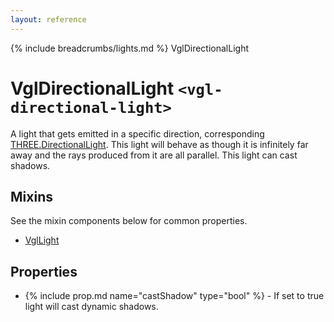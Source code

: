 ```yaml
---
layout: reference
---
```

{% include breadcrumbs/lights.md %} VglDirectionalLight
# VglDirectionalLight `<vgl-directional-light>`
A light that gets emitted in a specific direction, corresponding [THREE.DirectionalLight](https://threejs.org/docs/index.html#api/lights/DirectionalLight). This light will behave as though it is infinitely far away and the rays produced from it are all parallel. This light can cast shadows.
## Mixins
See the mixin components below for common properties.
* [VglLight](vgl-light)

## Properties
* {% include prop.md name="castShadow" type="bool" %} - If set to true light will cast dynamic shadows.
